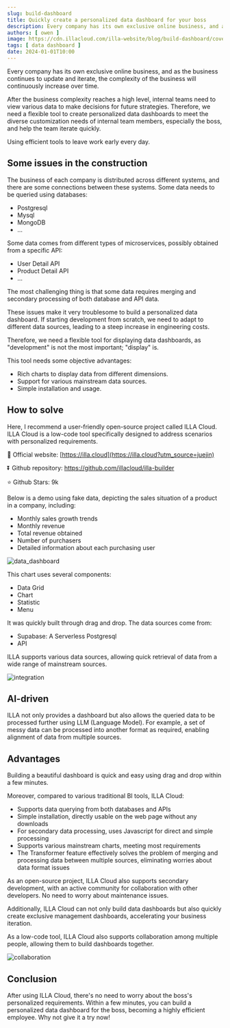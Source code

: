 ```yaml
---
slug: build-dashboard
title: Quickly create a personalized data dashboard for your boss
description: Every company has its own exclusive online business, and as the business continues to update and iterate.
authors: [ owen ]
image: https://cdn.illacloud.com/illa-website/blog/build-dashboard/cover.png
tags: [ data dashboard ]
date: 2024-01-01T10:00
---
```


Every company has its own exclusive online business, and as the business continues to update and iterate, the complexity of the business will continuously increase over time.

After the business complexity reaches a high level, internal teams need to view various data to make decisions for future strategies. Therefore, we need a flexible tool to create personalized data dashboards to meet the diverse customization needs of internal team members, especially the boss, and help the team iterate quickly.

Using efficient tools to leave work early every day.

## Some issues in the construction

The business of each company is distributed across different systems, and there are some connections between these systems. Some data needs to be queried using databases:

- Postgresql
- Mysql
- MongoDB
- ...

Some data comes from different types of microservices, possibly obtained from a specific API:

- User Detail API
- Product Detail API
- ...

The most challenging thing is that some data requires merging and secondary processing of both database and API data.

These issues make it very troublesome to build a personalized data dashboard. If starting development from scratch, we need to adapt to different data sources, leading to a steep increase in engineering costs.

Therefore, we need a flexible tool for displaying data dashboards, as "development" is not the most important; "display" is.

This tool needs some objective advantages:

- Rich charts to display data from different dimensions.
- Support for various mainstream data sources.
- Simple installation and usage.

## How to solve

Here, I recommend a user-friendly open-source project called ILLA Cloud. ILLA Cloud is a low-code tool specifically designed to address scenarios with personalized requirements.

📙 Official website: [https://illa.cloud](https://illa.cloud?utm_source=juejin)

⏬ Github repository: https://github.com/illacloud/illa-builder

⭐ Github Stars: 9k

Below is a demo using fake data, depicting the sales situation of a product in a company, including:

- Monthly sales growth trends
- Monthly revenue
- Total revenue obtained
- Number of purchasers
- Detailed information about each purchasing user

![data_dashboard](https://cdn.illacloud.com/illa-website/blog/build-dashboard/data-dashboard.png)

This chart uses several components:

- Data Grid
- Chart
- Statistic
- Menu

It was quickly built through drag and drop. The data sources come from:

- Supabase: A Serverless Postgresql
- API

ILLA supports various data sources, allowing quick retrieval of data from a wide range of mainstream sources.

![integration](https://cdn.illacloud.com/illa-website/blog/build-dashboard/integration.png)

## AI-driven

ILLA not only provides a dashboard but also allows the queried data to be processed further using LLM (Language Model). For example, a set of messy data can be processed into another format as required, enabling alignment of data from multiple sources.

## Advantages

Building a beautiful dashboard is quick and easy using drag and drop within a few minutes.

Moreover, compared to various traditional BI tools, ILLA Cloud:

- Supports data querying from both databases and APIs
- Simple installation, directly usable on the web page without any downloads
- For secondary data processing, uses Javascript for direct and simple processing
- Supports various mainstream charts, meeting most requirements
- The Transformer feature effectively solves the problem of merging and processing data between multiple sources, eliminating worries about data format issues

As an open-source project, ILLA Cloud also supports secondary development, with an active community for collaboration with other developers. No need to worry about maintenance issues.

Additionally, ILLA Cloud can not only build data dashboards but also quickly create exclusive management dashboards, accelerating your business iteration.

As a low-code tool, ILLA Cloud also supports collaboration among multiple people, allowing them to build dashboards together.

![collaboration](https://cdn.illacloud.com/illa-website/blog/build-dashboard/collaboration.png)

## Conclusion

After using ILLA Cloud, there's no need to worry about the boss's personalized requirements. Within a few minutes, you can build a personalized data dashboard for the boss, becoming a highly efficient employee. Why not give it a try now!
